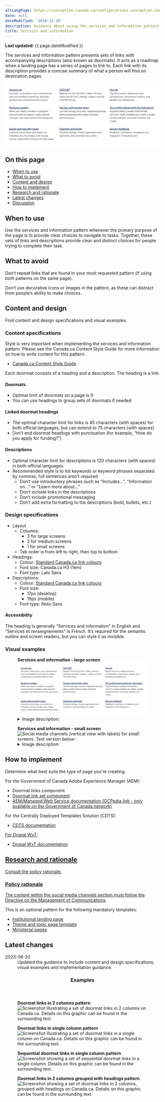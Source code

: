 ```yaml
---
altLangPage: https://conception.canada.ca/configurations-conception-communes/services-renseignements.html
date: null
dateModified: '2018-12-19'
description: Guidance about using the services and information pattern on Canada.ca.
title: Services and information
---
```

<p><strong>Last updated</strong>: {{ page.dateModified }}</p>

<p>The services and information pattern presents sets of links with accompanying descriptions (also known as doormats). It acts as a roadmap when a landing page has a series of pages to link to. Each link with its description provides a concise summary of what a person will find on destination pages. </p>

<div class="pattern-demo mrgn-tp-lg mrgn-bttm-xl"><img src="../images/services-info-en.png" class="img-responsive" alt=""> </div>

<section>
  <h2>On this page</h2>
  <ul>
    <li><a href="#use">When to use</a></li>
    <li><a href="#avoid">What to avoid</a></li>
    <li><a href="#design">Content and design</a></li>
    <li><a href="#implement">How to implement</a></li>
    <li><a href="#research">Research and rationale</a></li>
    <li><a href="#latest">Latest changes</a></li>
    <li><a href="#discuss">Discussion</a></li>
  </ul>
</section>
<section>
  <h2 id="use">When to use</h2>
  <p>Use the services and information pattern whenever the primary purpose of the page is to provide clear choices to navigate to tasks. Together, these sets of links and descriptions provide clear and distinct choices for people trying to complete their task.</p>
</section>
<section>
  <h2 id="avoid">What to avoid</h2>
  <p>Don’t repeat links that are found in your most requested pattern (if using both patterns on the same page).</p>

  <p>Don’t use decorative icons or images in the pattern, as these can distract from people’s ability to make choices.</p>
</section>
<section>
  <h2 id="design">Content and design</h2>
  <p>Find content and design specifications and visual examples.</p>

  <h3>Content specifications</h3>
  <p>Style is very important when implementing the services and information pattern. Please see the Canada.ca Content Style Guide for more information on how to write content for this pattern.</p>
  <ul>
    <li><a href="https://www.canada.ca/en/treasury-board-secretariat/services/government-communications/canada-content-style-guide.html">Canada.ca Content Style Guide</a></li>
  </ul>
<p>Each doormat consists of a heading and a description. The heading is a link.</p>
   
 <h4>Doormats</h4>
   <ul>
    <li>Optimal limit of doormats on a page is 9</li>
    <li>You can use headings to group sets of doormats if needed</li>
   </ul>

   <h4>Linked doormat headings</h4>
    <ul>
    <li>The optimal character limit for links is 45 characters (with spaces) for both official languages, but can extend to 75 characters (with spaces)</li>
    <li>Don’t end doormat headings with punctuation (for example, “How do you apply for funding?”)</li>
   </ul>

   <h4>Descriptions</h4>
    <ul>
    <li>Optimal character limit for descriptions is 120 characters (with spaces) in both official languages</li>
    <li>Recommended style is to list keywords or keyword phrases separated by commas; full sentences aren’t required
        <ul>
            <li>Don’t use introductory phrases such as “Includes…”, “Information on…” or “Learn more about…”</li>
            <li>Don’t include links in the descriptions</li>
            <li>Don’t include promotional messaging</li>
            <li>Don’t add extra formatting to the descriptions (bold, bullets, etc.)</li>
        </ul>
    </li>
   </ul>

  <h3>Design specifications</h3>

  <ul>
  <li>Layout
    <ul>
        <li>Columns:
            <ul>
                <li>3 for large screens</li>
                <li>2 for medium screens</li>
                <li>1 for small screens </li>
            </ul>
            </li>
        <li>Tab order is from left to right, then top to bottom</li>
    </ul>
    </li>
    <li>Headings:
        <ul>
        <li>Colour: <a href="https://design.canada.ca/styles/colours.html">Standard Canada.ca link colours</a></li>
        <li>Font size: Canada.ca H3 (1em)</li>
        <li>Font type: Lato Sans</li>
        </ul>
    </li>
    <li>Descriptions:
     <ul>
        <li>Colour: <a href="https://design.canada.ca/styles/colours.html">Standard Canada.ca link colours</a></li>
        <li>Font size:
            <ul>
                <li>17px (desktop)</li>
                <li>19px (mobile)</li>
            </ul>
        </li>
        <li>Font type: Noto Sans</li>
        </ul>
    </li>
  </ul>

  <h4>Accessibility</h4>
  <p>The heading is generally “Services and information” in English and “Services et renseignements” in French. It’s required for the semantic outline and screen readers, but you can style it as invisible.</p>

  <h3>Visual examples</h3>
    <div class="pattern-demo mrgn-tp-md mrgn-bttm-md">
      <figure class="mrgn-tp-md mrgn-bttm-lg">
        <figcaption><b>Services and information - large screen</b></figcaption>
        <img src="../images/services-info-en.png" class="img-responsive"
				alt="Services and information for large screens. Text version below:">
        <details>
          <summary class="wb-toggle" data-toggle="{&quot;print&quot;:&quot;on&quot;}">Image description:</summary>
          <p> Nine separate doormats are displayed across three columns and three rows. Each doormat has a linked heading. Below the heading are keywords that describe what will be found by clicking on the linked heading.</p>
        </details>
      </figure>
    </div>
    <div class="pattern-demo mrgn-tp-md mrgn-bttm-md">
      <figure class="mrgn-tp-md mrgn-bttm-lg">
        <figcaption><b>Services and information - small screen</b></figcaption>
        <img src="../images/services-info-en-sm.png" class="img-responsive"
				alt="Social media channels (vertical view with labels) for small screens. Text version below:">
        <details>
          <summary class="wb-toggle" data-toggle="{&quot;print&quot;:&quot;on&quot;}">Image description:</summary>
          <p>Nine separate doormats are displayed in a list. Each doormat has a linked heading. Below the heading are keywords that describe what will be found by clicking on the linked heading.</p>
        </details>
      </figure>
    </div>
</section>

<section>
  <h2 id="implement">How to implement</h2>

  <p>Determine what best suits the type of page you're creating.</p>
  <p>For the Government of Canada Adobe Experience Manager (AEM):</p>
  <ul>
    <li><a href="https://www.gcpedia.gc.ca/gcwiki/images/8/8c/AEM-6.5-Documentation-Unit-4-11-Doormat-links-Component.pdf"></a>Doormat links component</li>
    <li><a href="https://www.gcpedia.gc.ca/gcwiki/images/2/2b/AEM-6.5-Documentation-Unit-4-12-Doormat-link-set-Component.pdf">Doormat link set component</a></li>
    <li><a href="https://www.gcpedia.gc.ca/wiki/AEM_GC-specific_Documentation_6.5">AEM/Managed Web Service documentation (GCPedia link - only available on the Government of Canada network)</a></li>
  </ul>

  <p>For the Centrally Deployed Templates Solution (CDTS):</p>
  <ul>
    <li><a href="https://cenw-wscoe.github.io/sgdc-cdts/docs/index-en.html">CDTS documentation</li>
  </ul>

  <p>For Drupal WxT:</p>
    <ul>
    <li><a href="https://drupalwxt.github.io/en/">Drupal WxT documentation</li>
  </ul>
</section>

<section>
  <h2 id="research">Research and rationale</h2>
  <p>Consult the policy rationale.</p>

  <h3>Policy rationale</h3>

  <p>The content within the social media channels section must follow the <a href="https://www.tbs-sct.canada.ca/pol/doc-eng.aspx?id=30682">Directive on the Management of Communications</a>.</p>

  <p>This is an optional pattern for the following mandatory templates:</p>
  <ul>
    <li><a href="">Institutional landing page</a></li>
    <li><a href="https://design.canada.ca/mandatory-templates/theme-topic.html">Theme and topic page template</a></li>
    <li><a href="https://design.canada.ca/mandatory-templates/ministerial-profile-pages.html">Ministerial pages</a></li>
  </ul>

</section>
<section>
  <h2 id="latest">Latest changes</h2>
  <dl class="dl-horizontal">
    <dt>
      <time datetime="2023-08-13" class="link-muted">2023-08-20</time>
    </dt>
    <dd>Updated the guidance to include content and design specifications, visual examples and implementation guidance.</dd>
  </dl>
</section>


  <section class="panel panel-primary">
   <header class="panel-heading">
    <h3 class="panel-title">
     Examples
    </h3>
   </header>
   <div class="panel-body">
    <div class="row">
     <div class="col-sm-6">
      <figure class="mrgn-bttm-sm">
       <figcaption class="text-center">
        <b>
         Doormat links in 2 columns pattern
        </b>
       </figcaption>
       <img alt="Screenshot illustrating a set of doormat links in 2 columns on Canada.ca. Details on this graphic can be found in the surrounding text." class="img-responsive center-block" src="https://www.canada.ca/content/dam/tbs-sct/images/government-communications/canada-content-style-guide/services-and-information-2column-eng.jpg"/>
      </figure>
     </div>
     <div class="col-sm-6">
      <figure class="mrgn-bttm-sm">
       <figcaption class="text-center">
        <b>
         Doormat links in single column pattern
        </b>
       </figcaption>
       <img alt="Screenshot illustrating a set of doormat links in a single column on Canada.ca. Details on this graphic can be found in the surrounding text." class="img-responsive center-block" src="https://www.canada.ca/content/dam/tbs-sct/images/government-communications/canada-content-style-guide/services-and-information-1column-eng.jpg"/>
      </figure>
     </div>
    </div>
    <div class="clearfix">
    </div>
    <div class="row mrgn-tp-sm">
     <div class="col-sm-6">
      <figure class="mrgn-bttm-sm">
       <figcaption class="text-center">
        <b>
         Sequential doormat links in single column pattern
        </b>
       </figcaption>
       <img alt="Screenshot showing a set of sequential doormat links in a single column. Details on this graphic can be found in the surrounding text." class="img-responsive center-block" src="https://www.canada.ca/content/dam/tbs-sct/images/government-communications/canada-content-style-guide/services-and-information-sequential-eng.jpg"/>
      </figure>
     </div>
     <div class="col-sm-6">
      <figure class="mrgn-bttm-sm">
       <figcaption class="text-center">
        <b>
         Doormat links in 2 columns grouped with headings pattern
        </b>
       </figcaption>
       <img alt="Screenshot showing a set of doormat links in 2 columns, grouped with headings on Canada.ca. Details on this graphic can be found in the surrounding text." class="img-responsive center-block" src="https://www.canada.ca/content/dam/tbs-sct/images/government-communications/canada-content-style-guide/services-and-information-headings-eng.jpg"/>
      </figure>
     </div>
    </div>
   </div>
  </section>
 </section>
</div>





